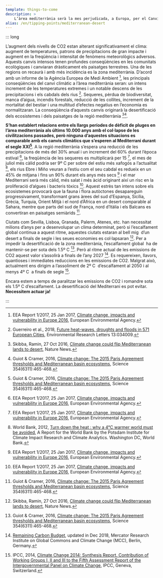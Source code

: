 ```yaml
---
template: things-to-come
description: >
    L’àrea mediterrània serà la mes perjudicada, a Europa, per el Canvi Climàtic. Espanya sofrirà anys de sequeres i les prediccions apunten a que el clima s’assemblarà al de l’actual Sàhara. La majoria de països en Europa del Sud es convertiran progressivament en inhabitables!
alias: /en/tipping-points/mediterranean-desert
---
```


::: long


L’augment dels nivells de CO2 estan alterant significativament el clima: augment de temperatures, patrons de precipitacions de gran impacte i augment en la freqüència i intensitat de fenòmens meteorològics adversos. Aquests canvis intensos tenen profundes conseqüències en les comunitats ecològiques i canviaran dràsticament els paisatges terrestres. Una de les regions on recaurà i amb més incidència es la zona mediterrània. D’acord amb un informe de la Agència Europea de Medi Ambient [^EEA2017], les principals conseqüències del canvi climàtic a l’àrea mediterrània seran: un intens increment de les temperatures extremes i un notable descens de les precipitacions i els cabdals dels rius [^Guerreiro2018]. Sequeres, pèrdua de biodiversitat, manca d’aigua, incendis forestals, reducció de les collites, increment de la mortalitat del bestiar i una multitud d’efectes negatius en l’economia es normalitzaran. La conseqüència d’aquests canvis originarà la desertificació dels ecosistemes i dels paisatges de la regió mediterrània [^Skibba2016][^Guiot2016].

**S’han establert relacions entre els llargs períodes de dèficit de pluges en l’àrea mediterrània als últims 10.000 anys amb el col·lapse de les civilitzacions passades, però ninguna d’aquestes situacions es comparable amb els canvis climàtics que s’esperen al Mediterrani durant el segle XXI[^Guiot2016]**. A la regió mediterrània s’espera una reducció de les precipitacions de més del 30% anual i un increment del 60% durant l’època estival [^EEA2017], la freqüència de les sequeres es multiplicarà per 15 [^EEA2017], el mes de juliol més càlid podria ser 9º C per sobre del estiu més xafogós a l’actualitat [^WorldBank2012], els rius Ebre i Miño veuran a l’estiu com el seu cabdal es redueix en un 45% de mitjana i fins un 90% durant els anys més secs [^EEA2017] i el mar Mediterrani serà més càlid, més salat i més àcid originant així un risc en la proliferació d’algues i bacteris tòxics [^EEA2017]. Aquest estrès tan intens sobre els ecosistemes provocarà que la fauna i flora autòctones desapareguin progressivament, transformant grans àrees del sud d’Espanya, Sicília, Grècia, Turquia, Orient Mitjà i el nord d’Àfrica en un desert comparable al Sahara, mentre que parts del sud de França, nord d’Itàlia i els Balcans es convertiran en paisatges semiàrids [^Guiot2016].

Ciutats com Sevilla, Lisboa, Granada, Palerm, Atenes, etc. han necessitat milions d’anys per a desenvolupar un clima determinat, però si l’escalfament global continua a aquest ritme, aquestes ciutats estaran al bell mig  d’un desert a finals de segle i les seues economies es col·lapsaran [^Skibba2016]. Per a impedir la desertificació de la zona mediterrània, l’escalfament global  ha de mantenir-se per sota dels 1.5º C [^Guiot2016]. Però al ritme actual de les emissions de CO2 aquest valor s’assolirà a finals de l’any 2027 [^co2budget]. Es requereixen, llavors, quantioses i immediates reduccions en les emissions de CO2. Malgrat això, actualment ens dirigim a l’assoliment de 2º C  d’escalfament al 2050 i al menys 4º C  a finals de segle [^IPCC2014].

Encara estem a temps de paralitzar les emissions de CO2 i romandre sota els 1.5º C d’escalfament. La desertificació del Mediterrani es pot evitar. **Necessitem actuar ja!**

<!-- ## References -->

[^EEA2017]: EEA Report 1/2017, 25 Jan 2017, [Climate change, impacts and vulnerability in Europe 2016](https://www.eea.europa.eu/publications/climate-change-impacts-and-vulnerability-2016), European Environmental Agency.

[^Skibba2016]: Skibba, Ramin, 27 Oct 2016, [Climate change could flip Mediterranean lands to desert](https://www.doi.org/10.1038/nature.2016.20894), Nature News.

[^Guiot2016]: Guiot & Cramer, 2016, [Climate change: The 2015 Paris Agreement thresholds and Mediterranean basin ecosystems](https://www.doi.org/10.1126/science.aah5015), Science 354(6311):465-468.

[^co2budget]: [Remaining Carbon Budget](https://www.mcc-berlin.net/en/research/co2-budget.html), updated in Dec 2018, Mercator Research Institute on Global Commons and Climate Change (MCC), Berlin, Germany.

[^IPCC2014]: IPCC, 2014, [Climate Change 2014: Synthesis Report. Contribution of Working Groups I, II and III to the Fifth Assessment Report of the Intergovernmental Panel on Climate Change](https://www.ipcc.ch/report/ar5/syr/), IPCC, Geneva, Switzerland.

[^Guerreiro2018]: Guerreiro et al., 2018, [Future heat-waves, droughts and floods in 571 European Cities](https://doi.org/10.1088/1748-9326/aaaad3), Environmental Research Letters 13:034009.

[^WorldBank2012]: World Bank, 2012, [Turn down the heat : why a 4°C warmer world must be avoided](http://documents.worldbank.org/curated/en/865571468149107611/Turn-down-the-heat-why-a-4-C-warmer-world-must-be-avoided), A Report for the World Bank by the Potsdam Institute for Climate Impact Research and Climate Analytics. Washington DC, World Bank.

<!-- ▢

[^x] Jacob et al., 2018, [Climate Impacts in Europe Under +1.5°C Global Warming](https://doi.org/10.1002/2017EF000710) AGU Earth’s Future 6:264–285

[^x] IPCC, 2018, [Impact of 1.5°C of Global Warming on Natural and Human Systems](https://www.ipcc.ch/sr15/chapter/chapter-3/), Global Warming of 1.5°C Chap. 3.

[^x] Donnelly et al., 2017, [Impacts of climate change on European hydrology at 1.5, 2 and 3 degrees](https://doi.org/10.1007/s1058), Climatic Change (143):13. -->

:::

